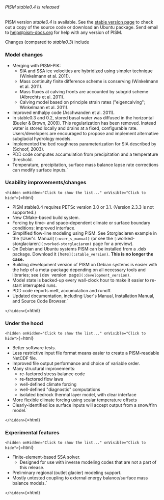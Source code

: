 ###### PISM stable0.4 is released

PISM version *stable0.4* is available. See the [stable version
page](:stable_version) to check out a copy of the source code
or download an Ubuntu package. Send email to
[help@pism-docs.org](help@pism-docs.org) for help with any
version of PISM.

Changes (compared to *stable0.3*) include

### Model changes

* Merging with PISM-PIK:
   * SIA and SSA ice velocities are hybridized using simpler technique (Winkelmann et al. 2011).
   * Mass continuity finite difference scheme is conserving (Winkelmann et al. 2011).
   * Mass fluxes at calving fronts are accounted by subgrid scheme (Albrechts et al. 2011).
   * Calving model based on principle strain rates ("eigencalving"; Winkelmann et al. 2011).
* Improved enthalpy code (Aschwanden et al. 2011).
* In stable0.3 and 0.2, stored basal water was diffused in the horizontal (Bueler & Brown, 2009).  This regularization has been removed.  Instead water is stored locally and drains at a fixed, configurable rate.  Users/developers are encouraged to propose and implement alternative subglacial hydrology models.
* Implemented the bed roughness parameterization for SIA described by (Schoof, 2003).
* PDD code computes accumulation from precipitation and a temperature threshold.
* Temperature, precipitation, surface mass balance lapse rate corrections can modify surface inputs.`

### Usability improvements/changes

`<hidden onHidden="Click to show the list..." onVisible="Click to hide">`{=html}

* PISM stable0.4 requires PETSc version 3.0 or 3.1.  (Version 2.3.3 is not supported.)
* New CMake-based build system.
* Forcing by time- and space-dependent climate or surface boundary conditions: improved interface.
* Simplified flow-line modeling using PISM.  See Storglaciaren example in the `[`User's`` ``Manual`](:user_s_manual)` (or see the `[`:worked-storglaciaren`](:worked-storglaciaren)` page for a preview).
* On Debian and Ubuntu systems PISM can be installed from a .deb package.  Download it `[`here`](:stable_version)`. **This is no longer the case.**
* Building development version of PISM on Debian systems is easier with the help of a meta-package depending on all necessary tools and libraries; see `[`dev`` ``version`` ``page`](:development_version)`.
* Model state is backed-up every wall-clock hour to make it easier to re-start interrupted runs.
* PDD code reports melt, accumulation and runoff.
* Updated documentation, including User's Manual, Installation Manual, and Source Code Browser.`

`</hidden>`{=html}

### Under the hood

`<hidden onHidden="Click to show the list..." onVisible="Click to hide">`{=html}

* Better software tests.
* Less restrictive input file format means easier to create a PISM-readable NetCDF file.
* Improved file output performance and choice of variable order.
* Many structural improvements:
   * re-factored stress balance code
   * re-factored flow laws
   * well-defined climate forcing
   * well-defined "diagnostic" computations
   * isolated bedrock thermal layer model, with clear interface
* More flexible climate forcing using scalar temperature offsets
* Clearly-identified ice surface inputs will accept output from a snow/firn model.`

`</hidden>`{=html}

### Experimental features

`<hidden onHidden="Click to show the list..." onVisible="Click to hide">`{=html}

* Finite-element-based SSA solver.
   * Designed for use with inverse modeling codes that are not a part of this release.
* Preliminary regional (outlet glacier) modeling support.
* Mostly untested coupling to external energy balance/surface mass balance models.`

`</hidden>`{=html}
